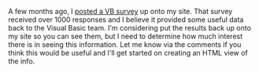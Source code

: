 A few months ago, I [posted a VB survey](http://blogs.duncanmackenzie.net/duncanma/archive/2004/10/30/856.aspx) up onto my site. That survey received over 1000 responses and I believe it provided some useful data back to the Visual Basic team. I'm considering put the results back up onto my site so you can see them, but I need to determine how much interest there is in seeing this information. Let me know via the comments if you think this would be useful and I'll get started on creating an HTML view of the info.
